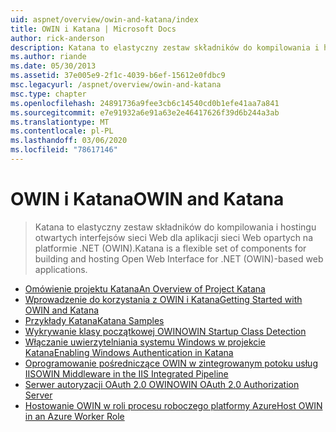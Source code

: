 ```yaml
---
uid: aspnet/overview/owin-and-katana/index
title: OWIN i Katana | Microsoft Docs
author: rick-anderson
description: Katana to elastyczny zestaw składników do kompilowania i hostingu otwartych interfejsów sieci Web dla aplikacji sieci Web opartych na platformie .NET (OWIN).
ms.author: riande
ms.date: 05/30/2013
ms.assetid: 37e005e9-2f1c-4039-b6ef-15612e0fdbc9
msc.legacyurl: /aspnet/overview/owin-and-katana
msc.type: chapter
ms.openlocfilehash: 24891736a9fee3cb6c14540cd0b1efe41aa7a841
ms.sourcegitcommit: e7e91932a6e91a63e2e46417626f39d6b244a3ab
ms.translationtype: MT
ms.contentlocale: pl-PL
ms.lasthandoff: 03/06/2020
ms.locfileid: "78617146"
---
```

# <a name="owin-and-katana"></a><span data-ttu-id="a649a-103">OWIN i Katana</span><span class="sxs-lookup"><span data-stu-id="a649a-103">OWIN and Katana</span></span>

> <span data-ttu-id="a649a-104">Katana to elastyczny zestaw składników do kompilowania i hostingu otwartych interfejsów sieci Web dla aplikacji sieci Web opartych na platformie .NET (OWIN).</span><span class="sxs-lookup"><span data-stu-id="a649a-104">Katana is a flexible set of components for building and hosting Open Web Interface for .NET (OWIN)-based web applications.</span></span>

- [<span data-ttu-id="a649a-105">Omówienie projektu Katana</span><span class="sxs-lookup"><span data-stu-id="a649a-105">An Overview of Project Katana</span></span>](an-overview-of-project-katana.md)
- [<span data-ttu-id="a649a-106">Wprowadzenie do korzystania z OWIN i Katana</span><span class="sxs-lookup"><span data-stu-id="a649a-106">Getting Started with OWIN and Katana</span></span>](getting-started-with-owin-and-katana.md)
- [<span data-ttu-id="a649a-107">Przykłady Katana</span><span class="sxs-lookup"><span data-stu-id="a649a-107">Katana Samples</span></span>](katana-samples.md)
- [<span data-ttu-id="a649a-108">Wykrywanie klasy początkowej OWIN</span><span class="sxs-lookup"><span data-stu-id="a649a-108">OWIN Startup Class Detection</span></span>](owin-startup-class-detection.md)
- [<span data-ttu-id="a649a-109">Włączanie uwierzytelniania systemu Windows w projekcie Katana</span><span class="sxs-lookup"><span data-stu-id="a649a-109">Enabling Windows Authentication in Katana</span></span>](enabling-windows-authentication-in-katana.md)
- [<span data-ttu-id="a649a-110">Oprogramowanie pośredniczące OWIN w zintegrowanym potoku usług IIS</span><span class="sxs-lookup"><span data-stu-id="a649a-110">OWIN Middleware in the IIS Integrated Pipeline</span></span>](owin-middleware-in-the-iis-integrated-pipeline.md)
- [<span data-ttu-id="a649a-111">Serwer autoryzacji OAuth 2.0 OWIN</span><span class="sxs-lookup"><span data-stu-id="a649a-111">OWIN OAuth 2.0 Authorization Server</span></span>](owin-oauth-20-authorization-server.md)
- [<span data-ttu-id="a649a-112">Hostowanie OWIN w roli procesu roboczego platformy Azure</span><span class="sxs-lookup"><span data-stu-id="a649a-112">Host OWIN in an Azure Worker Role</span></span>](host-owin-in-an-azure-worker-role.md)
